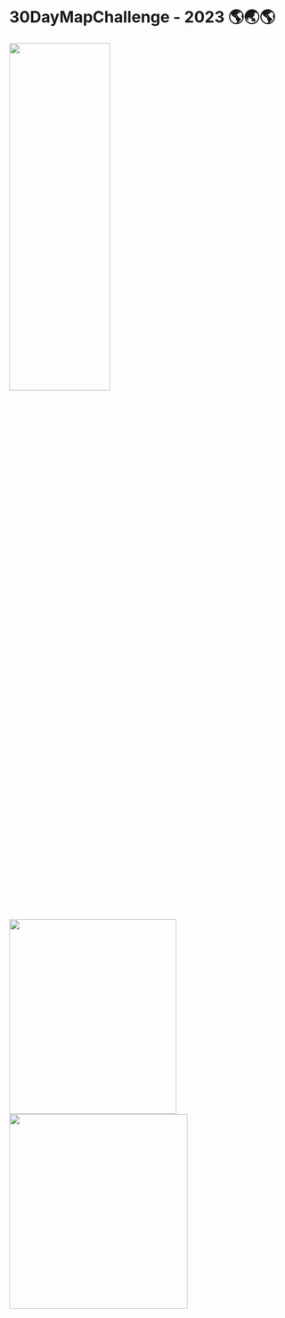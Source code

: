 # 30DayMapChallenge - 2023 🌎🌏🌎

<img src="https://github.com/VaasuDevanS/python-notebooks/assets/24793046/5a191935-cbe5-461f-a0a8-eeedfd4988e0" width=60% height=40%> <br>

<img src="https://github.com/VaasuDevanS/python-notebooks/assets/24793046/4c5a5e9c-ede2-4e87-a4d4-77422969a87a" width=300 height=350>
<img src="https://github.com/VaasuDevanS/python-notebooks/assets/24793046/11ef501e-4e83-456f-9ef2-ec110e5e1ee5" width=320 height=350>
